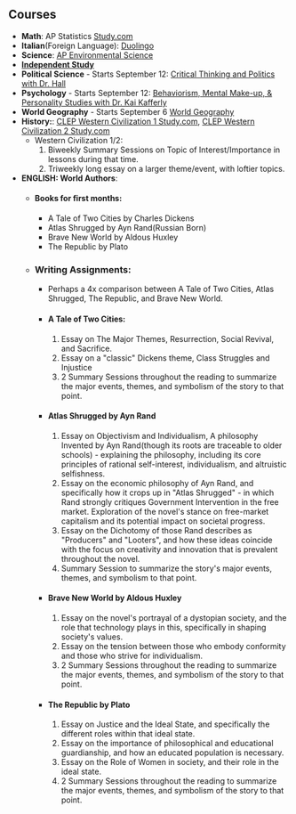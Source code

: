 ## **Courses**
- **Math**: AP Statistics [Study.com](https://study.com/academy/course/ap-statistics-exam-prep.html)
- **Italian**(Foreign Language): [Duolingo](https://www.duolingo.com/learn)
- **Science**: [AP Environmental Science](https://study.com/academy/course/ap-environmental-science.html)
- [**Independent Study**](https://github.com/Garberchov/GARBER_INSTITUTE/tree/main/INDEPENDENT_STUDY)
- **Political Science** - Starts September 12: [Critical Thinking and Politics with Dr. Hall](https://outschool.com/classes/critical-thinking-and-politics-12-week-version-u0UQhIxk)
- **Psychology** - Starts September 12: [Behaviorism, Mental Make-up, & Personality Studies with Dr. Kai Kafferly](https://outschool.com/classes/behaviorism-mental-make-up-personality-studies-psychology-for-teens-XHo7w7LN)
- **World Geography** - Starts September 6 [World Geography](https://outschool.com/classes/world-geography-part-1-i-full-semester-NWeZhMQQ)
- **History:**: [CLEP Western Civilization 1 Study.com](https://study.com/academy/course/clep-western-civilization-i-course.html), [CLEP Western Civilization 2 Study.com](https://study.com/academy/course/clep-western-civilization-ii-study-guide-test-prep.html)
	- Western Civilization 1/2:
		1. Biweekly Summary Sessions on Topic of Interest/Importance in lessons during that time.
		2. Triweekly long essay on a larger theme/event, with loftier topics. 
- **ENGLISH: World Authors**:
	- #### Books for first months:
		- A Tale of Two Cities by Charles Dickens
		- Atlas Shrugged by Ayn Rand(Russian Born)
		- Brave New World by Aldous Huxley
		- The Republic by Plato
	- ### Writing Assignments:
		- Perhaps a 4x comparison between A Tale of Two Cities, Atlas Shrugged, The Republic, and Brave New World.
		- #### A Tale of Two Cities:
			1. Essay on The Major Themes, Resurrection, Social Revival, and Sacrifice.
			2. Essay on a "classic" Dickens theme, Class Struggles and Injustice
			3. 2 Summary Sessions throughout the reading to summarize the major events, themes, and symbolism of the story to that point.
		- #### Atlas Shrugged by Ayn Rand
			1. Essay on Objectivism and Individualism, A philosophy Invented by Ayn Rand(though its roots are traceable to older schools) - explaining the philosophy, including its core principles of rational self-interest, individualism, and altruistic selfishness.
			2. Essay on the economic philosophy of Ayn Rand, and specifically how it crops up in "Atlas Shrugged" - in which Rand strongly critiques Government Intervention in the free market. Exploration of the novel's stance on free-market capitalism and its potential impact on societal progress.
			3. Essay on the Dichotomy of those Rand describes as "Producers" and "Looters", and how these ideas coincide with the focus on creativity and innovation that is prevalent throughout the novel.
			4. Summary Session to summarize the story's major events, themes, and symbolism to that point.
		- #### Brave New World by Aldous Huxley
			1. Essay on the novel's portrayal of a dystopian society, and the role that technology plays in this, specifically in shaping society's values. 
			2. Essay on the tension between those who embody conformity and those who strive for individualism.
			3. 2 Summary Sessions throughout the reading to summarize the major events, themes, and symbolism of the story to that point.
		- #### The Republic by Plato
			1. Essay on Justice and the Ideal State, and specifically the different roles within that ideal state. 
			2. Essay on the importance of philosophical and educational guardianship, and how an educated population is necessary.
			3. Essay on the Role of Women in society, and their role in the ideal state. 
			4. 2 Summary Sessions throughout the reading to summarize the major events, themes, and symbolism of the story to that point.